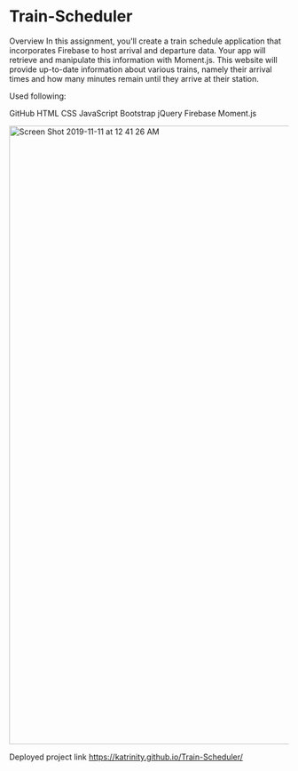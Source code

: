 # Train-Scheduler

Overview
In this assignment, you'll create a train schedule application that incorporates Firebase to host arrival and departure data. Your app will retrieve and manipulate this information with Moment.js. This website will provide up-to-date information about various trains, namely their arrival times and how many minutes remain until they arrive at their station.

Used following:

GitHub
HTML
CSS
JavaScript
Bootstrap 
jQuery
Firebase 
Moment.js

<img width="1113" alt="Screen Shot 2019-11-11 at 12 41 26 AM" src="https://user-images.githubusercontent.com/42060484/68573193-1409bf80-041c-11ea-87ce-1e3a6c7a4541.png">


Deployed project link  https://katrinity.github.io/Train-Scheduler/
